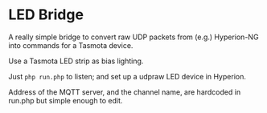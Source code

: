LED Bridge
==========

A really simple bridge to convert raw UDP packets from (e.g.) Hyperion-NG into
commands for a Tasmota device.

Use a Tasmota LED strip as bias lighting.

Just `php run.php` to listen; and set up a udpraw LED device in Hyperion.

Address of the MQTT server, and the channel name, are hardcoded in run.php but
simple enough to edit.
